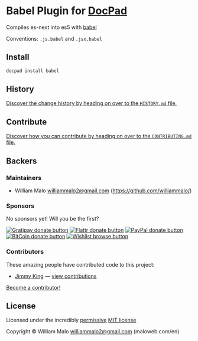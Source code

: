 # Babel Plugin for [DocPad](http://docpad.org)

Compiles es-next into es5 with [babel](http://babeljs.io)

Conventions:  `.js.babel` and `.jsx.babel`

<!-- INSTALL/ -->

## Install

``` bash
docpad install babel
```

<!-- /INSTALL -->


<!-- HISTORY/ -->

## History
[Discover the change history by heading on over to the `HISTORY.md` file.](https://github.com/williammalo/docpad-plugin-babel/blob/master/HISTORY.md#files)

<!-- /HISTORY -->


<!-- CONTRIBUTE/ -->

## Contribute

[Discover how you can contribute by heading on over to the `CONTRIBUTING.md` file.](https://github.com/williammalo/docpad-plugin-babel/blob/master/CONTRIBUTING.md#files)

<!-- /CONTRIBUTE -->


<!-- BACKERS/ -->

## Backers

### Maintainers

- William Malo <williammalo2@gmail.com> (https://github.com/williammalo/)

### Sponsors

No sponsors yet! Will you be the first?

[![Gratipay donate button](https://img.shields.io/gratipay/docpad.svg)](https://www.gratipay.com/docpad/ "Donate weekly to this project using Gratipay")
[![Flattr donate button](https://img.shields.io/badge/flattr-donate-yellow.svg)](http://flattr.com/thing/344188/balupton-on-Flattr "Donate monthly to this project using Flattr")
[![PayPal donate button](https://img.shields.io/badge/paypal-donate-yellow.svg)](https://www.paypal.com/cgi-bin/webscr?cmd=_s-xclick&hosted_button_id=QB8GQPZAH84N6 "Donate once-off to this project using Paypal")
[![BitCoin donate button](https://img.shields.io/badge/bitcoin-donate-yellow.svg)](https://coinbase.com/checkouts/9ef59f5479eec1d97d63382c9ebcb93a "Donate once-off to this project using BitCoin")
[![Wishlist browse button](https://img.shields.io/badge/wishlist-donate-yellow.svg)](http://amzn.com/w/2F8TXKSNAFG4V "Buy an item on our wishlist for us")

### Contributors

These amazing people have contributed code to this project:

- [Jimmy King](https://github.com/jking90) — [view contributions](https://github.com/williammalo/docpad-plugin-babel/commits?author=jking90)

[Become a contributor!](https://github.com/williammalo/docpad-plugin-babel/blob/master/CONTRIBUTING.md#files)

<!-- /BACKERS -->


<!-- LICENSE/ -->

## License

Licensed under the incredibly [permissive](http://en.wikipedia.org/wiki/Permissive_free_software_licence) [MIT license](http://creativecommons.org/licenses/MIT/)

Copyright &copy; William Malo williammalo2@gmail.com (maloweb.com/en)

<!-- /LICENSE -->
